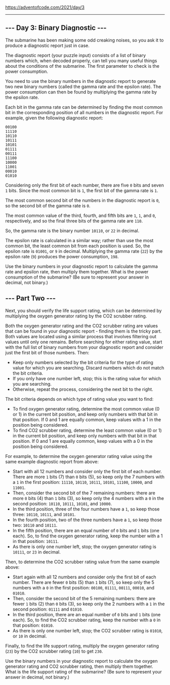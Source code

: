 https://adventofcode.com/2021/day/3

---

## --- Day 3: Binary Diagnostic ---
The submarine has been making some odd creaking noises, so you ask it to
produce a diagnostic report just in case.

The diagnostic report (your puzzle input) consists of a list of binary numbers
which, when decoded properly, can tell you many useful things about the
conditions of the submarine. The first parameter to check is the power
consumption.

You need to use the binary numbers in the diagnostic report to generate two new
binary numbers (called the gamma rate and the epsilon rate). The power
consumption can then be found by multiplying the gamma rate by the epsilon rate.

Each bit in the gamma rate can be determined by finding the most common bit in
the corresponding position of all numbers in the diagnostic report. For example,
given the following diagnostic report:
```
00100
11110
10110
10111
10101
01111
00111
11100
10000
11001
00010
01010
```
Considering only the first bit of each number, there are five `0` bits and
seven `1` bits. Since the most common bit is `1`, the first bit of the gamma
rate is `1`.

The most common second bit of the numbers in the diagnostic report is `0`, so
the second bit of the gamma rate is `0`.

The most common value of the third, fourth, and fifth bits are `1`, `1`, and `0`,
respectively, and so the final three bits of the gamma rate are `110`.

So, the gamma rate is the binary number `10110`, or `22` in decimal.

The epsilon rate is calculated in a similar way; rather than use the most common
bit, the least common bit from each position is used. So, the epsilon rate is
`01001`, or `9` in decimal. Multiplying the gamma rate (`22`) by the epsilon
rate (`9`) produces the power consumption, `198`.

Use the binary numbers in your diagnostic report to calculate the gamma rate
and epsilon rate, then multiply them together. What is the power consumption of
the submarine? (Be sure to represent your answer in decimal, not binary.)

## --- Part Two ---
Next, you should verify the life support rating, which can be determined by
multiplying the oxygen generator rating by the CO2 scrubber rating.

Both the oxygen generator rating and the CO2 scrubber rating are values that
can be found in your diagnostic report - finding them is the tricky part. Both
values are located using a similar process that involves filtering out values
until only one remains. Before searching for either rating value, start with
the full list of binary numbers from your diagnostic report and consider just
the first bit of those numbers. Then:

 - Keep only numbers selected by the bit criteria for the type of rating value for which you are searching. Discard numbers which do not match the bit criteria.
 - If you only have one number left, stop; this is the rating value for which you are searching.
 - Otherwise, repeat the process, considering the next bit to the right.

The bit criteria depends on which type of rating value you want to find:

 - To find oxygen generator rating, determine the most common value (0 or 1) in the current bit position, and keep only numbers with that bit in that position. If 0 and 1 are equally common, keep values with a 1 in the position being considered.
 - To find CO2 scrubber rating, determine the least common value (0 or 1) in the current bit position, and keep only numbers with that bit in that position. If 0 and 1 are equally common, keep values with a 0 in the position being considered.

For example, to determine the oxygen generator rating value using the same example diagnostic report from above:

 - Start with all 12 numbers and consider only the first bit of each number. There are more `1` bits (7) than `0` bits (5), so keep only the 7 numbers with a `1` in the first position: `11110`, `10110`, `10111`, `10101`, `11100`, `10000`, and `11001`.
 - Then, consider the second bit of the 7 remaining numbers: there are more `0` bits (4) than `1` bits (3), so keep only the 4 numbers with a `0` in the second position: `10110`, `10111`, `10101`, and `10000`.
 - In the third position, three of the four numbers have a `1`, so keep those three: `10110`, `10111`, and `10101`.
 - In the fourth position, two of the three numbers have a `1`, so keep those two: `10110` and `10111`.
 - In the fifth position, there are an equal number of `0` bits and `1` bits (one each). So, to find the oxygen generator rating, keep the number with a 1 in that position: `10111`.
 - As there is only one number left, stop; the oxygen generator rating is `10111`, or `23` in decimal.

Then, to determine the CO2 scrubber rating value from the same example above:

 - Start again with all 12 numbers and consider only the first bit of each number. There are fewer `0` bits (5) than `1` bits (7), so keep only the 5 numbers with a `0` in the first position: `00100`, `01111`, `00111`, `00010`, and `01010`.
 - Then, consider the second bit of the 5 remaining numbers: there are fewer `1` bits (2) than `0` bits (3), so keep only the 2 numbers with a `1` in the second position: `01111` and `01010`.
 - In the third position, there are an equal number of `0` bits and `1` bits (one each). So, to find the CO2 scrubber rating, keep the number with a `0` in that position: `01010`.
 - As there is only one number left, stop; the CO2 scrubber rating is `01010`, or `10` in decimal.

Finally, to find the life support rating, multiply the oxygen generator rating
(`23`) by the CO2 scrubber rating (`10`) to get `230`.

Use the binary numbers in your diagnostic report to calculate the oxygen
generator rating and CO2 scrubber rating, then multiply them together. What is
the life support rating of the submarine? (Be sure to represent your answer in
decimal, not binary.)